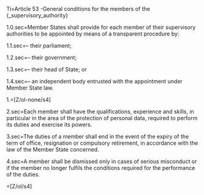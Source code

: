 Ti=Article 53 -General conditions for the members of the {_supervisory_authority}

1.0.sec=Member States shall provide for each member of their supervisory authorities to be appointed by means of a transparent procedure by:

1.1.sec=– their parliament;

1.2.sec=– their government;

1.3.sec=– their head of State; or

1.4.sec=– an independent body entrusted with the appointment under Member State law.

1.=[Z/ol-none/s4]

2.sec=Each member shall have the qualifications, experience and skills, in particular in the area of the protection of personal data, required to perform its duties and exercise its powers.

3.sec=The duties of a member shall end in the event of the expiry of the term of office, resignation or compulsory retirement, in accordance with the law of the Member State concerned.

4.sec=A member shall be dismissed only in cases of serious misconduct or if the member no longer fulfils the conditions required for the performance of the duties.

=[Z/ol/s4]

